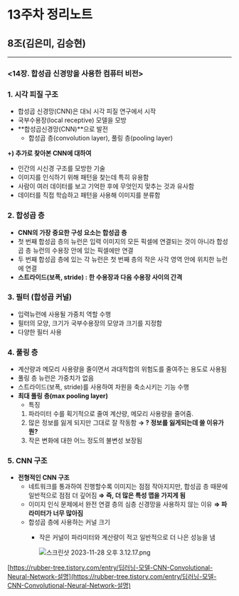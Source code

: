# 13주차 정리노트

## 8조(김은미, 김승현)

---

### <14장. **합성곱 신경망을 사용한 컴퓨터 비전>**

### 1. 시각 피질 구조

- 합성곱 신경망(CNN)은 대뇌 시각 피질 연구에서 시작
- 국부수용장(local receptive) 모델을 모방
- **합성곱신경망(CNN)**으로 발전
    - 합성곱 층(convolution layer), 풀링 층(pooling layer)

**+) 추가로 찾아본 CNN에 대하여**

- 인간의 시신경 구조를 모방한 기술
- 이미지를 인식하기 위해 패턴을 찾는데 특히 유용함
- 사람이 여러 데이터를 보고 기억한 후에 무엇인지 맞추는 것과 유사함
- 데이터를 직접 학습하고 패턴을 사용해 이미지를 분류함

### 2. 합성곱 층

- **CNN의 가장 중요한 구성 요소는 합성곱 층**
- 첫 번째 합성곱 층의 뉴런은 입력 이미지의 모든 픽셀에 연결되는 것이 아니라
합성곱 층 뉴런의 수용장 안에 있는 픽셀에만 연결
- 두 번째 합성곱 층에 있는 각 뉴런은 첫 번째 층의 작은 사각 영역 안에 위치한 뉴런에 연결
- **스트라이드(보폭, stride) : 한 수용장과 다음 수용장 사이의 간격**

### 3. 필터 (합성곱 커널)

- 입력뉴런에 사용될 가중치 역할 수행
- 필터의 모양, 크기가 국부수용장의 모양과 크기를 지정함
- 다양한 필터 사용

### 4. 풀링 층

- 계산량과 메모리 사용량을 줄이면서 과대적합의 위험도를 줄여주는 용도로 사용됨
- 풀링 층 뉴런은 가중치가 없음
- 스트라이드(보폭, stride)를 사용하여 차원을 축소시키는 기능 수행
- **최대 풀링 층(max pooling layer)**
    - 특징 
    1. 파라미터 수를 획기적으로 줄여 계산량, 메모리 사용량을 줄어줌.
    2. 많은 정보를 잃게 되지만 그대로 잘 작동함 **→ ? 정보를 잃게되는데 쓸 이유가 뭔?**
    3. 작은 변화에 대한 어느 정도의 불변성 보장됨

### 5. CNN 구조

- **전형적인 CNN 구조**
    - 네트워크를 통과하여 진행할수록 이미지는 점점 작아지지만,
    합성곱 층 때문에 일반적으로 점점 더 깊어짐 **⇒ 즉, 더 많은 특성 맵을 가지게 됨**
    - 이미지 인식 문제에서 완전 연결 층의 심층 신경망을 사용하지 않는 이유 **⇒ 파라미터가 너무 많아짐**
    - 합성곱 층에 사용하는 커널 크기
        - 작은 커널이 파라미터와 계산량이 적고 일반적으로 더 나은 성능을 냄
            
            ![스크린샷 2023-11-28 오후 3.12.17.png](13%E1%84%8C%E1%85%AE%E1%84%8E%E1%85%A1%20%E1%84%8C%E1%85%A5%E1%86%BC%E1%84%85%E1%85%B5%E1%84%82%E1%85%A9%E1%84%90%E1%85%B3%208f08d061a6af4940959e37d5b1b49ecf/%25EC%258A%25A4%25ED%2581%25AC%25EB%25A6%25B0%25EC%2583%25B7_2023-11-28_%25EC%2598%25A4%25ED%259B%2584_3.12.17.png)
            

[https://rubber-tree.tistory.com/entry/딥러닝-모델-CNN-Convolutional-Neural-Network-설명](https://rubber-tree.tistory.com/entry/딥러닝-모델-CNN-Convolutional-Neural-Network-설명)